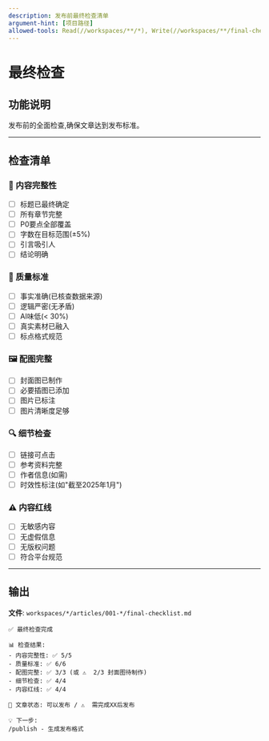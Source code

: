 ```yaml
---
description: 发布前最终检查清单
argument-hint: [项目路径]
allowed-tools: Read(//workspaces/**/*), Write(//workspaces/**/final-checklist.md)
---
```


# 最终检查

## 功能说明

发布前的全面检查,确保文章达到发布标准。

---

## 检查清单

### 📝 内容完整性

- [ ] 标题已最终确定
- [ ] 所有章节完整
- [ ] P0要点全部覆盖
- [ ] 字数在目标范围(±5%)
- [ ] 引言吸引人
- [ ] 结论明确

### 🎯 质量标准

- [ ] 事实准确(已核查数据来源)
- [ ] 逻辑严密(无矛盾)
- [ ] AI味低(< 30%)
- [ ] 真实素材已融入
- [ ] 标点格式规范

### 🖼️ 配图完整

- [ ] 封面图已制作
- [ ] 必要插图已添加
- [ ] 图片已标注
- [ ] 图片清晰度足够

### 🔍 细节检查

- [ ] 链接可点击
- [ ] 参考资料完整
- [ ] 作者信息(如需)
- [ ] 时效性标注(如"截至2025年1月")

### ⚠️ 内容红线

- [ ] 无敏感内容
- [ ] 无虚假信息
- [ ] 无版权问题
- [ ] 符合平台规范

---

## 输出

**文件**: `workspaces/*/articles/001-*/final-checklist.md`

```
✅ 最终检查完成

📊 检查结果:
- 内容完整性: ✅ 5/5
- 质量标准: ✅ 6/6
- 配图完整: ✅ 3/3 (或 ⚠️  2/3 封面图待制作)
- 细节检查: ✅ 4/4
- 内容红线: ✅ 4/4

🎯 文章状态: 可以发布 / ⚠️  需完成XX后发布

💡 下一步:
/publish - 生成发布格式
```
